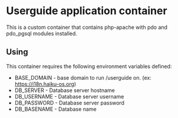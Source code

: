 # Userguide application container

This is a custom container that contains php-apache with pdo and pdo_pgsql
modules installed.

## Using

This container requires the following environment variables defined:

* BASE_DOMAIN - base domain to run /userguide on. (ex: https://i18n.haiku-os.org)
* DB_SERVER - Database server hostname
* DB_USERNAME - Database server username
* DB_PASSWORD - Database server password
* DB_BASENAME - Database name
